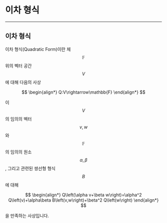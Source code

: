 # 이차 형식

---

## 이차 형식

이차 형식(Quadratic Form)이란 체 $$\mathbb{F}$$위의 벡터 공간 $$V$$에 대해 다음의 사상

$$
\begin{align*}
Q:V\rightarrow\mathbb{F}
\end{align*}
$$

이 $$V$$의 임의의 벡터 $$v,w$$와 $$\mathbb{F}$$의 임의의 원소 $$\alpha,\beta$$, 그리고 관련된 쌍선형 형식 $$B$$에 대해

$$
\begin{align*}
		Q\left(\alpha v+\beta w\right)=\alpha^2 Q\left(v)+\alpha\beta B\left(v,w\right)+\beta^2 Q\left(w\right)
	\end{align*}
$$

을 만족하는 사상입니다.
